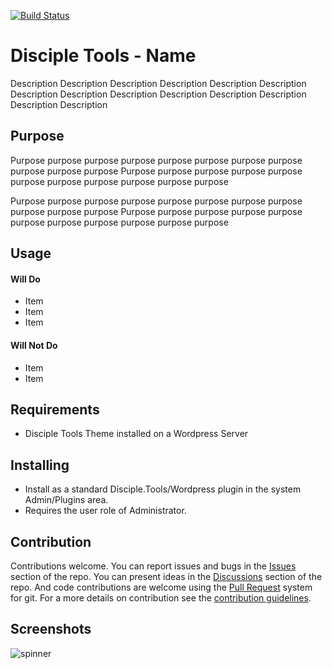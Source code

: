[![Build Status](https://travis-ci.com/DiscipleTools/disciple-tools-starter-plugin-template.svg?branch=master)](https://travis-ci.com/DiscipleTools/disciple-tools-starter-plugin-template)

# Disciple Tools - Name

Description Description Description Description Description Description Description
Description Description Description Description Description Description Description

## Purpose

Purpose purpose purpose purpose purpose purpose purpose purpose purpose purpose purpose
Purpose purpose purpose purpose purpose purpose purpose purpose purpose purpose purpose

Purpose purpose purpose purpose purpose purpose purpose purpose purpose purpose purpose
Purpose purpose purpose purpose purpose purpose purpose purpose purpose purpose purpose

## Usage

#### Will Do

- Item
- Item
- Item

#### Will Not Do

- Item
- Item

## Requirements

- Disciple Tools Theme installed on a Wordpress Server

## Installing

- Install as a standard Disciple.Tools/Wordpress plugin in the system Admin/Plugins area.
- Requires the user role of Administrator.

## Contribution

Contributions welcome. You can report issues and bugs in the
[Issues](https://github.com/DiscipleTools/disciple-tools-starter-plugin-template/issues) section of the repo. You can present ideas
in the [Discussions](https://github.com/DiscipleTools/disciple-tools-starter-plugin-template/discussions) section of the repo. And
code contributions are welcome using the [Pull Request](https://github.com/DiscipleTools/disciple-tools-starter-plugin-template/pulls)
system for git. For a more details on contribution see the
[contribution guidelines](https://github.com/DiscipleTools/disciple-tools-starter-plugin-template/blob/master/CONTRIBUTING.md).


## Screenshots

![spinner](https://via.placeholder.com/150)

